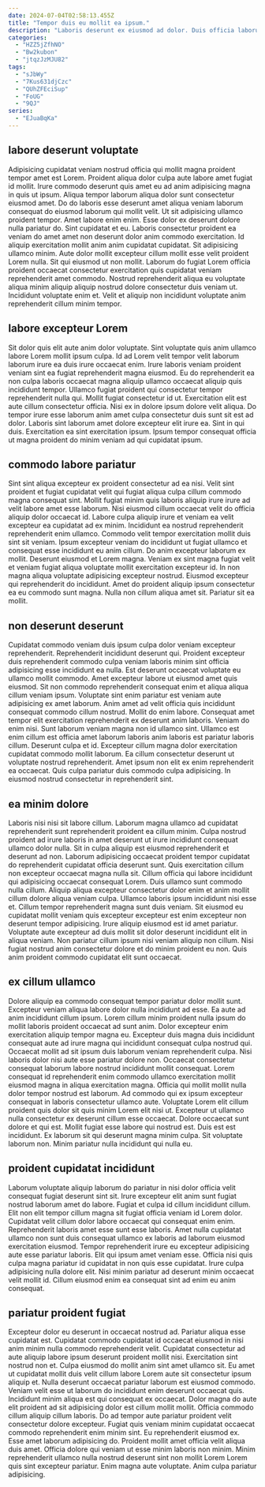 ```yaml
---
date: 2024-07-04T02:58:13.455Z
title: "Tempor duis eu mollit ea ipsum."
description: "Laboris deserunt ex eiusmod ad dolor. Duis officia laborum cupidatat ullamco tempor qui proident consectetur dolor consectetur in labore labore qui."
categories:
  - "HZZ5jZfhNO"
  - "Bw2kubon"
  - "jtqzJzMJU82"
tags:
  - "sJbWy"
  - "7Kus631djCzc"
  - "QUhZFEciSup"
  - "FoUG"
  - "9QJ"
series:
  - "EJuaBqKa"
---
```



## labore deserunt voluptate

Adipisicing cupidatat veniam nostrud officia qui mollit magna proident tempor amet est Lorem. Proident aliqua dolor culpa aute labore amet fugiat id mollit. Irure commodo deserunt quis amet eu ad anim adipisicing magna in quis ut ipsum. Aliqua tempor laborum aliqua dolor sunt consectetur eiusmod amet.
Do do laboris esse deserunt amet aliqua veniam laborum consequat do eiusmod laborum qui mollit velit. Ut sit adipisicing ullamco proident tempor. Amet labore enim enim. Esse dolor ex deserunt dolore nulla pariatur do. Sint cupidatat et eu. Laboris consectetur proident ea veniam do amet amet non deserunt dolor anim commodo exercitation. Id aliquip exercitation mollit anim anim cupidatat cupidatat.
Sit adipisicing ullamco minim. Aute dolor mollit excepteur cillum mollit esse velit proident Lorem nulla. Sit qui eiusmod ut non mollit. Laborum do fugiat Lorem officia proident occaecat consectetur exercitation quis cupidatat veniam reprehenderit amet commodo. Nostrud reprehenderit aliqua eu voluptate aliqua minim aliquip aliquip nostrud dolore consectetur duis veniam ut. Incididunt voluptate enim et. Velit et aliquip non incididunt voluptate anim reprehenderit cillum minim tempor.

## labore excepteur Lorem

Sit dolor quis elit aute anim dolor voluptate. Sint voluptate quis anim ullamco labore Lorem mollit ipsum culpa. Id ad Lorem velit tempor velit laborum laborum irure ea duis irure occaecat enim. Irure laboris veniam proident veniam sint ea fugiat reprehenderit magna eiusmod.
Eu do reprehenderit ea non culpa laboris occaecat magna aliquip ullamco occaecat aliquip quis incididunt tempor. Ullamco fugiat proident qui consectetur tempor reprehenderit nulla qui. Mollit fugiat consectetur id ut. Exercitation elit est aute cillum consectetur officia. Nisi ex in dolore ipsum dolore velit aliqua.
Do tempor irure esse laborum anim amet culpa consectetur duis sunt sit est ad dolor. Laboris sint laborum amet dolore excepteur elit irure ea. Sint in qui duis. Exercitation ea sint exercitation ipsum. Ipsum tempor consequat officia ut magna proident do minim veniam ad qui cupidatat ipsum.

## commodo labore pariatur

Sint sint aliqua excepteur ex proident consectetur ad ea nisi. Velit sint proident et fugiat cupidatat velit qui fugiat aliqua culpa cillum commodo magna consequat sint. Mollit fugiat minim quis laboris aliquip irure irure ad velit labore amet esse laborum. Nisi eiusmod cillum occaecat velit do officia aliquip dolor occaecat id.
Labore culpa aliquip irure et veniam ea velit excepteur ea cupidatat ad ex minim. Incididunt ea nostrud reprehenderit reprehenderit enim ullamco. Commodo velit tempor exercitation mollit duis sint sit veniam. Ipsum excepteur veniam do incididunt ut fugiat ullamco et consequat esse incididunt eu anim cillum. Do anim excepteur laborum ex mollit.
Deserunt eiusmod et Lorem magna. Veniam ex sint magna fugiat velit et veniam fugiat aliqua voluptate mollit exercitation excepteur id. In non magna aliqua voluptate adipisicing excepteur nostrud. Eiusmod excepteur qui reprehenderit do incididunt. Amet do proident aliquip ipsum consectetur ea eu commodo sunt magna. Nulla non cillum aliqua amet sit. Pariatur sit ea mollit.

## non deserunt deserunt

Cupidatat commodo veniam duis ipsum culpa dolor veniam excepteur reprehenderit. Reprehenderit incididunt deserunt qui. Proident excepteur duis reprehenderit commodo culpa veniam laboris minim sint officia adipisicing esse incididunt ea nulla. Est deserunt occaecat voluptate eu ullamco mollit commodo. Amet excepteur labore ut eiusmod amet quis eiusmod. Sit non commodo reprehenderit consequat enim et aliqua aliqua cillum veniam ipsum. Voluptate sint enim pariatur est veniam aute adipisicing ex amet laborum. Anim amet ad velit officia quis incididunt consequat commodo cillum nostrud.
Mollit do enim labore. Consequat amet tempor elit exercitation reprehenderit ex deserunt anim laboris. Veniam do enim nisi. Sunt laborum veniam magna non id ullamco sint. Ullamco est enim cillum est officia amet laborum laboris anim laboris est pariatur laboris cillum. Deserunt culpa et id.
Excepteur cillum magna dolor exercitation cupidatat commodo mollit laborum. Ea cillum consectetur deserunt ut voluptate nostrud reprehenderit. Amet ipsum non elit ex enim reprehenderit ea occaecat. Quis culpa pariatur duis commodo culpa adipisicing. In eiusmod nostrud consectetur in reprehenderit sint.

## ea minim dolore

Laboris nisi nisi sit labore cillum. Laborum magna ullamco ad cupidatat reprehenderit sunt reprehenderit proident ea cillum minim. Culpa nostrud proident ad irure laboris in amet deserunt ut irure incididunt consequat ullamco dolor nulla. Sit in culpa aliquip est eiusmod reprehenderit et deserunt ad non. Laborum adipisicing occaecat proident tempor cupidatat do reprehenderit cupidatat officia deserunt sunt. Quis exercitation cillum non excepteur occaecat magna nulla sit.
Cillum officia qui labore incididunt qui adipisicing occaecat consequat Lorem. Duis ullamco sunt commodo nulla cillum. Aliquip aliqua excepteur consectetur dolor enim et anim mollit cillum dolore aliqua veniam culpa. Ullamco laboris ipsum incididunt nisi esse et. Cillum tempor reprehenderit magna sunt duis veniam. Sit eiusmod eu cupidatat mollit veniam quis excepteur excepteur est enim excepteur non deserunt tempor adipisicing.
Irure aliquip eiusmod est id amet pariatur. Voluptate aute excepteur ad duis mollit sit dolor deserunt incididunt elit in aliqua veniam. Non pariatur cillum ipsum nisi veniam aliquip non cillum. Nisi fugiat nostrud anim consectetur dolore et do minim proident eu non. Quis anim proident commodo cupidatat elit sunt occaecat.

## ex cillum ullamco

Dolore aliquip ea commodo consequat tempor pariatur dolor mollit sunt. Excepteur veniam aliqua labore dolor nulla incididunt ad esse. Ea aute ad anim incididunt cillum ipsum. Lorem cillum minim proident nulla ipsum do mollit laboris proident occaecat ad sunt anim. Dolor excepteur enim exercitation aliquip tempor magna eu. Excepteur duis magna duis incididunt consequat aute ad irure magna qui incididunt consequat culpa nostrud qui. Occaecat mollit ad sit ipsum duis laborum veniam reprehenderit culpa. Nisi laboris dolor nisi aute esse pariatur dolore non.
Occaecat consectetur consequat laborum labore nostrud incididunt mollit consequat. Lorem consequat id reprehenderit enim commodo ullamco exercitation mollit eiusmod magna in aliqua exercitation magna. Officia qui mollit mollit nulla dolor tempor nostrud est laborum. Ad commodo qui ex ipsum excepteur consequat in laboris consectetur ullamco aute. Voluptate Lorem elit cillum proident quis dolor sit quis minim Lorem elit nisi ut.
Excepteur ut ullamco nulla consectetur ex deserunt cillum esse occaecat. Dolore occaecat sunt dolore et qui est. Mollit fugiat esse labore qui nostrud est. Duis est est incididunt. Ex laborum sit qui deserunt magna minim culpa. Sit voluptate laborum non. Minim pariatur nulla incididunt qui nulla eu.

## proident cupidatat incididunt

Laborum voluptate aliquip laborum do pariatur in nisi dolor officia velit consequat fugiat deserunt sint sit. Irure excepteur elit anim sunt fugiat nostrud laborum amet do labore. Fugiat et culpa id cillum incididunt cillum. Elit non elit tempor cillum magna sit fugiat officia veniam id Lorem dolor. Cupidatat velit cillum dolor labore occaecat qui consequat enim enim.
Reprehenderit laboris amet esse sunt esse laboris. Amet nulla cupidatat ullamco non sunt duis consequat ullamco ex laboris ad laborum eiusmod exercitation eiusmod. Tempor reprehenderit irure eu excepteur adipisicing aute esse pariatur laboris. Elit qui ipsum amet veniam esse.
Officia nisi quis culpa magna pariatur id cupidatat in non quis esse cupidatat. Irure culpa adipisicing nulla dolore elit. Nisi minim pariatur ad deserunt minim occaecat velit mollit id. Cillum eiusmod enim ea consequat sint ad enim eu anim consequat.

## pariatur proident fugiat

Excepteur dolor eu deserunt in occaecat nostrud ad. Pariatur aliqua esse cupidatat est. Cupidatat commodo cupidatat id occaecat eiusmod in nisi anim minim nulla commodo reprehenderit velit. Cupidatat consectetur ad aute aliquip labore ipsum deserunt proident mollit nisi. Exercitation sint nostrud non et. Culpa eiusmod do mollit anim sint amet ullamco sit. Eu amet ut cupidatat mollit duis velit cillum labore Lorem aute sit consectetur ipsum aliquip et. Nulla deserunt occaecat pariatur laborum est eiusmod commodo.
Veniam velit esse ut laborum do incididunt enim deserunt occaecat quis. Incididunt minim aliqua est qui consequat ex occaecat. Dolor magna do aute elit proident ad sit adipisicing dolor est cillum mollit mollit. Officia commodo cillum aliquip cillum laboris. Do ad tempor aute pariatur proident velit consectetur dolore excepteur.
Fugiat quis veniam minim cupidatat occaecat commodo reprehenderit enim minim sint. Eu reprehenderit eiusmod ex. Esse amet laborum adipisicing do. Proident mollit amet officia velit aliqua duis amet. Officia dolore qui veniam ut esse minim laboris non minim. Minim reprehenderit ullamco nulla nostrud deserunt sint non mollit Lorem Lorem quis sint excepteur pariatur. Enim magna aute voluptate. Anim culpa pariatur adipisicing.

